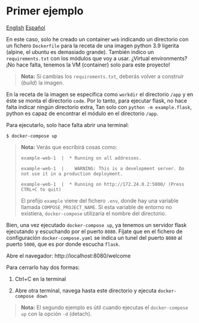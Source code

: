 # Primer ejemplo

[English](README.en.md) [Español](README.es.md)

En este caso, solo he creado un container `web` indicando
un directorio con un fichero `Dockerfile` para la receta
de una imagen python 3.9 ligerita (alpine, el ubuntu es
demasiado grande). También indico un `requirements.txt` con
los módulos que voy a usar. ¿Virtual environments? ¡No hace
falta, tenemos la VM (container) solo para este proyecto!

> **Nota:** Si cambias los `requirements.txt`, deberás volver
            a construir (*build*) la imagen.

En la receta de la imagen se especifica como `workdir` el
directorio `/app` y en éste se monta el directorio `code`.
Por lo tanto, para ejecutar flask, no hace falta indicar ningún
directorio extra, Tan solo con `python -m example.flask`,
python es capaz de encontrar el módulo en el directorio `/app`.

Para ejecutarlo, solo hace falta abrir una terminal:

    $ docker-compose up

> **Nota:** Verás que escribirá cosas como:
>
> `example-web-1  |  * Running on all addresses.`
>
> `example-web-1  |    WARNING: This is a development server. Do not use it in a production deployment.`
>
> `example-web-1  |  * Running on http://172.24.0.2:5000/ (Press CTRL+C to quit)`
>
> El prefijo `example` viene del fichero `.env`, donde hay una 
> variable llamada `COMPOSE_PROJECT_NAME`. Si esta variable de entorno
> no existiera, `docker-compose` utilizaría el nombre del directorio.

Bien, una vez ejecutado `docker-compose up`, ya tenemos un servidor flask
ejecutando y escuchando por el puerto `8080`. Fíjate que en el fichero
de configuración `docker-compose.yaml` se indica un tunel del puerto
`8080` al puerto `5000`, que es por donde escucha `flask`.

Abre el navegador: http://localhost:8080/welcome

Para cerrarlo hay dos formas: 

1. Ctrl+C en la terminal

1. Abre otra terminal, navega hasta este directorio y ejecuta
   `docker-compose down`

> **Nota:** El segundo ejemplo es útil cuando ejecutas el `docker-compose up`
>           con la opción `-d` (detach).